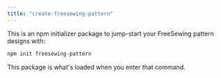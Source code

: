 ```yaml
---
title: "create-freesewing-pattern"
---
```


This is an npm initializer package to jump-start your FreeSewing pattern designs with:

```js
npm init freesewing-pattern
```

This package is what's loaded when you enter that command.

